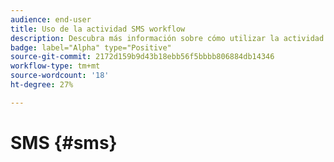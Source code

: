 ```yaml
---
audience: end-user
title: Uso de la actividad SMS workflow
description: Descubra más información sobre cómo utilizar la actividad del flujo de trabajo SMS
badge: label="Alpha" type="Positive"
source-git-commit: 2172d159b9d43b18ebb56f5bbbb806884db14346
workflow-type: tm+mt
source-wordcount: '18'
ht-degree: 27%

---
```



# SMS {#sms}

